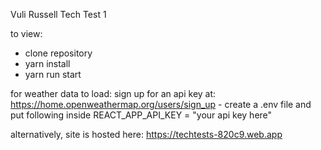 Vuli Russell Tech Test 1

to view: 
- clone repository
- yarn install
- yarn run start

for weather data to load:
    sign up for an api key at: https://home.openweathermap.org/users/sign_up
    - create a .env file and put following inside
    REACT_APP_API_KEY = "your api key here"

alternatively, site is hosted here: https://techtests-820c9.web.app